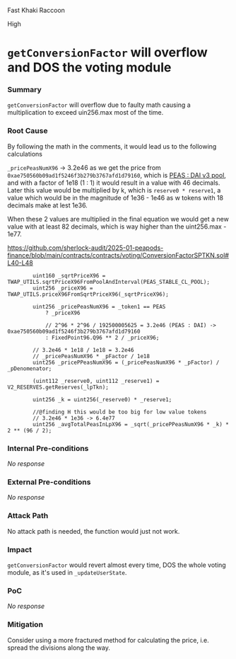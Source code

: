 Fast Khaki Raccoon

High

# `getConversionFactor` will overflow and DOS the voting module

### Summary

`getConversionFactor` will overflow due to faulty math causing a multiplication to exceed uin256.max most of the time.

### Root Cause

By following the math in the comments, it would lead us to the following calculations

`_pricePeasNumX96` -> 3.2e46 as we get the price from `0xae750560b09ad1f5246f3b279b3767afd1d79160`, which is [PEAS : DAI v3 pool](https://etherscan.io/address/0xae750560b09ad1f5246f3b279b3767afd1d79160#readContract), and with a factor of 1e18 (1 : 1) it would result in a value with 46 decimals. Later this value would be multiplied by k, which is `reserve0 * reserve1`, a value which would be in the magnitude of 1e36 - 1e46 as w tokens with 18 decimals make at lest 1e36.

When these 2 values are multiplied in the final equation we would get a new value with at least 82 decimals, which is way higher than the uint256.max - 1e77.

https://github.com/sherlock-audit/2025-01-peapods-finance/blob/main/contracts/contracts/voting/ConversionFactorSPTKN.sol#L40-L48 
```solidity
        uint160 _sqrtPriceX96 = TWAP_UTILS.sqrtPriceX96FromPoolAndInterval(PEAS_STABLE_CL_POOL);
        uint256 _priceX96 = TWAP_UTILS.priceX96FromSqrtPriceX96(_sqrtPriceX96);

        uint256 _pricePeasNumX96 = _token1 == PEAS 
            ? _priceX96 

            // 2^96 * 2^96 / 192500005625 = 3.2e46 (PEAS : DAI) -> 0xae750560b09ad1f5246f3b279b3767afd1d79160
            : FixedPoint96.Q96 ** 2 / _priceX96;

        // 3.2e46 * 1e18 / 1e18 = 3.2e46
        // _pricePeasNumX96 * _pFactor / 1e18
        uint256 _pricePPeasNumX96 = (_pricePeasNumX96 * _pFactor) / _pDenomenator;

        (uint112 _reserve0, uint112 _reserve1) = V2_RESERVES.getReserves(_lpTkn);

        uint256 _k = uint256(_reserve0) * _reserve1;

        //@finding H this would be too big for low value tokens
        // 3.2e46 * 1e36 -> 6.4e77
        uint256 _avgTotalPeasInLpX96 = _sqrt(_pricePPeasNumX96 * _k) * 2 ** (96 / 2);

```

### Internal Pre-conditions

_No response_

### External Pre-conditions

_No response_

### Attack Path

No attack path is needed, the function would just not work.

### Impact

`getConversionFactor` would revert almost every time, DOS the whole voting module, as it's used in `_updateUserState`.

### PoC

_No response_

### Mitigation

Consider using a more fractured method for calculating the price, i.e. spread the divisions along the way.